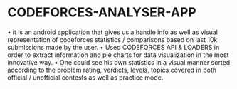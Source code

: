# CODEFORCES-ANALYSER-APP
• it is an android application that gives us a handle info as well as visual representation of codeforces statistics / comparisons based on last 10k submissions made by the user.
• Used CODEFORCES API & LOADERS in order to extract information and pie charts for data visualization in the most innovative way. 
• One could see his own statistics in a visual manner sorted according to the problem rating, verdicts, levels, topics covered in both official / unofficial contests as well as practice mode.
